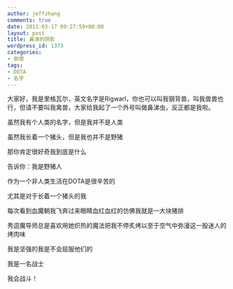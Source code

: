 ```yaml
---
author: jeffzhang
comments: true
date: 2011-03-17 09:27:59+00:00
layout: post
title: 鼻涕的阴影
wordpress_id: 1373
categories:
- 倒塔
tags:
- DOTA
- 名字
---
```


大家好，我是里格瓦尔，英文名字是Rigwarl，你也可以叫我钢背兽，叫我兽兽也行，但请不要叫我禽兽，大家给我起了一个外号叫做鼻涕虫，反正都是我啦。

虽然我有个人类的名字，但是我并不是人类

虽然我长着一个猪头，但是我也并不是野猪

那你肯定很好奇我到底是什么

告诉你：我是野猪人

作为一个非人类生活在DOTA是很辛苦的

尤其是对于长着一个猪头的我

每次看到血魔朝我飞奔过来眼睛血红血红的仿佛我就是一大块猪排

秀逗魔导师总是喜欢用她炽热的魔法把我不停炙烤以至于空气中弥漫这一股迷人的烤肉味

我是坚强的我是不会屈服他们的

我是一名战士

我会战斗！
